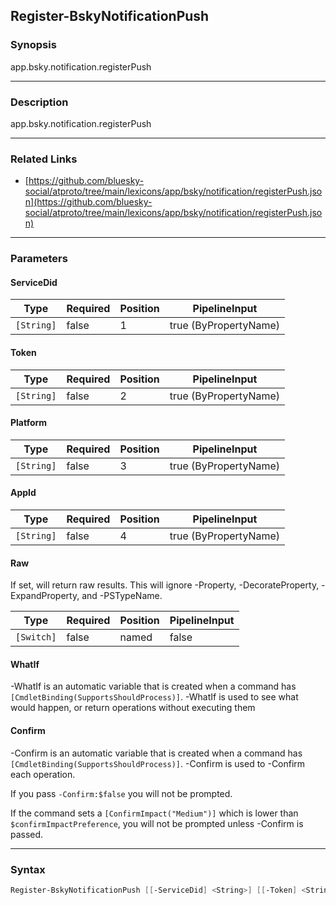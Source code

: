 Register-BskyNotificationPush
-----------------------------




### Synopsis
app.bsky.notification.registerPush



---


### Description

app.bsky.notification.registerPush



---


### Related Links
* [https://github.com/bluesky-social/atproto/tree/main/lexicons/app/bsky/notification/registerPush.json](https://github.com/bluesky-social/atproto/tree/main/lexicons/app/bsky/notification/registerPush.json)





---


### Parameters
#### **ServiceDid**




|Type      |Required|Position|PipelineInput        |
|----------|--------|--------|---------------------|
|`[String]`|false   |1       |true (ByPropertyName)|



#### **Token**




|Type      |Required|Position|PipelineInput        |
|----------|--------|--------|---------------------|
|`[String]`|false   |2       |true (ByPropertyName)|



#### **Platform**




|Type      |Required|Position|PipelineInput        |
|----------|--------|--------|---------------------|
|`[String]`|false   |3       |true (ByPropertyName)|



#### **AppId**




|Type      |Required|Position|PipelineInput        |
|----------|--------|--------|---------------------|
|`[String]`|false   |4       |true (ByPropertyName)|



#### **Raw**

If set, will return raw results. This will ignore -Property, -DecorateProperty, -ExpandProperty, and -PSTypeName.






|Type      |Required|Position|PipelineInput|
|----------|--------|--------|-------------|
|`[Switch]`|false   |named   |false        |



#### **WhatIf**
-WhatIf is an automatic variable that is created when a command has ```[CmdletBinding(SupportsShouldProcess)]```.
-WhatIf is used to see what would happen, or return operations without executing them
#### **Confirm**
-Confirm is an automatic variable that is created when a command has ```[CmdletBinding(SupportsShouldProcess)]```.
-Confirm is used to -Confirm each operation.

If you pass ```-Confirm:$false``` you will not be prompted.


If the command sets a ```[ConfirmImpact("Medium")]``` which is lower than ```$confirmImpactPreference```, you will not be prompted unless -Confirm is passed.



---


### Syntax
```PowerShell
Register-BskyNotificationPush [[-ServiceDid] <String>] [[-Token] <String>] [[-Platform] <String>] [[-AppId] <String>] [-Raw] [-WhatIf] [-Confirm] [<CommonParameters>]
```

